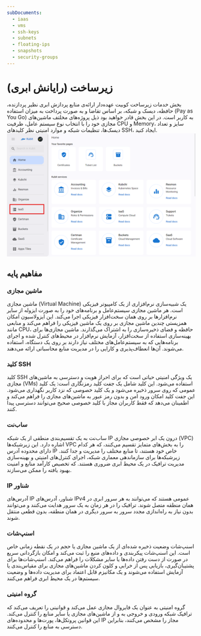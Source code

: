```yaml
---
subDocuments:
  - iaas
  - vms
  - ssh-keys
  - subnets
  - floating-ips
  - snapshots
  - security-groups
---
```


# زیرساخت (رایانش ابری)

بخش خدمات زیرساخت کوبیت عهده‌دار ارائه‌ی منابع پردازش ابری نظیر پردازنده، حافظه، دیسک و شبکه، بر اساس تقاضا و به صورت پرداخت به میزان استفاده (Pay as You Go) به کاربر است. در این بخش قادر خواهید بود ذیل پروژه‌های مخلتف ماشین‌های مجازی خود را با انتخاب نوع سیستم عامل، ظرفیت CPU و Memory، سایز و تعداد دیسک‌ها، تنظیمات شبکه و موارد امنیتی نظر کلیدهای SSH، ایجاد کنید.
![IaaS: iaas](iaas.png)

## مفاهیم پایه

### ماشین مجازی

ماشین مجازی (Virtual Machine) یک شبیه‌سازی نرم‌افزاری از یک کامپیوتر فیزیکی است. هر ماشین مجازی سیستم‌عامل و برنامه‌های خود را به صورت ایزوله از سایر نرم‌افزارها بر روی همان سخت‌افزار فیزیکی اجرا می‌کند. این ایزولاسیون امکان همزیستی چندین ماشین مجازی بر روی یک ماشین فیزیکی را فراهم می‌کند و منابعی مانند CPU، حافظه و فضای ذخیره‌سازی را به اشتراک می‌گذارند. ماشین مجازی‌ها برای بهینه‌سازی استفاده از سخت‌افزار، آزمایش نرم‌افزار در محیط‌های کنترل شده و اجرای برنامه‌هایی که به سیستم‌عامل‌های مختلف نیاز دارند بر روی یک دستگاه، استفاده می‌شوند. آن‌ها انعطاف‌پذیری و کارایی را در مدیریت منابع محاسباتی ارائه می‌دهند.

### کلید SSH

کلید SSH یک ویژگی امنیتی حیاتی است که برای احراز هویت و دسترسی به ماشین‌های مجازی (VMs) استفاده می‌شود. این کلید شامل یک جفت کلید رمزنگاری است: یک کلید عمومی که روی سرور ذخیره می‌شود و یک کلید خصوصی که نزد کاربر نگهداری می‌شود. این جفت کلید امکان ورود امن و بدون رمز عبور به ماشین‌های مجازی را فراهم می‌کند و اطمینان می‌دهد که فقط کاربران مجاز با کلید خصوصی صحیح می‌توانند دسترسی پیدا کنند.

### ساب‌نت

ساب‌نت به یک تقسیم‌بندی منطقی از یک شبکه IP درون یک ابر خصوصی مجازی (VPC) اشاره دارد. این زیرشبکه‌ها VPC را به بخش‌های متمایز تقسیم می‌کنند، که هر کدام دارای محدوده آدرس IP خاص خود هستند، تا منابع مختلف را مدیریت و جدا کنند. زیرشبکه‌ها برای سازماندهی معماری شبکه، اجرای کنترل‌های امنیتی و بهینه‌سازی مدیریت ترافیک در یک محیط ابری ضروری هستند. که تخصیص کارآمد منابع و امنیت بهبود یافته را ممکن می‌سازند.

### IP شناور

آدرس‌های IP شناور، آدرس‌های IPv4 عمومی هستند که می‌توانند به هر سرور ابری در همان منطقه متصل شوند. ترافیک را در هر زمان به یک سرور هدایت می‌کنند و می‌توانند بدون نیاز به راه‌اندازی مجدد سرور به سرور دیگری در همان منطقه، بدون قطعی منتقل شوند.

### اسنپ‌شات

اسنپ‌شات وضعیت ذخیره شده‌ای از یک ماشین مجازی یا حجم در یک نقطه زمانی خاص است. این اسنپ‌شات پیکربندی و داده‌های منبع را ثبت می‌کند و امکان بازگردانی سریع در صورت از دست رفتن داده‌ها یا سایر مشکلات را فراهم می‌کند. اسنپ‌شات‌ها برای پشتیبان‌گیری، بازیابی پس از خرابی و کلون کردن ماشین‌های مجازی برای مقیاس‌بندی یا آزمایش استفاده می‌شوند و یک مکانیزم قابل اعتماد برای مدیریت داده‌ها و وضعیت سیستم‌ها در یک محیط ابری فراهم می‌کنند.

### گروه امنیتی

گروه امنیتی به عنوان یک فایروال مجازی عمل می‌کند و قوانینی را تعریف می‌کند که ترافیک شبکه ورودی و خروجی به و از ماشین‌های مجازی یا سایر منابع را کنترل می‌کند. این قوانین پروتکل‌ها، پورت‌ها و محدوده‌های IP مجاز را مشخص می‌کنند، بنابراین دسترسی به منابع را کنترل می‌کنند.
